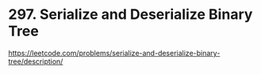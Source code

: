 # 297. Serialize and Deserialize Binary Tree

https://leetcode.com/problems/serialize-and-deserialize-binary-tree/description/